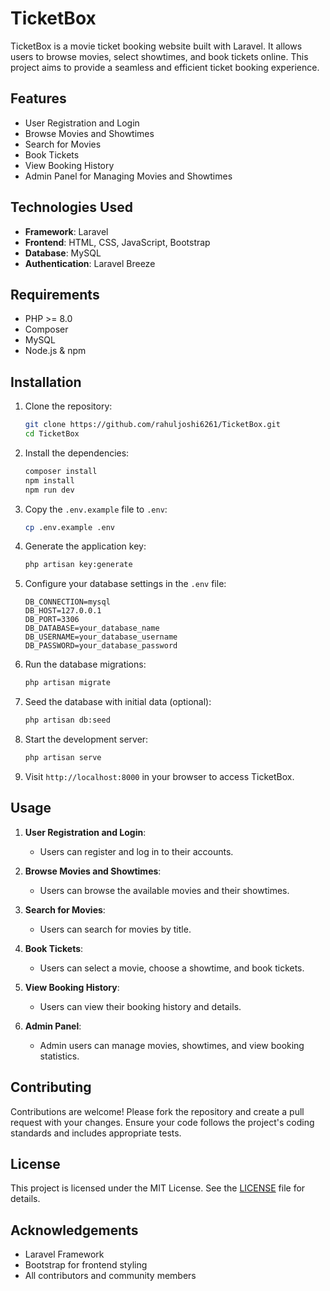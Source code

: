 # TicketBox

TicketBox is a movie ticket booking website built with Laravel. It allows users to browse movies, select showtimes, and book tickets online. This project aims to provide a seamless and efficient ticket booking experience.

## Features

- User Registration and Login
- Browse Movies and Showtimes
- Search for Movies
- Book Tickets
- View Booking History
- Admin Panel for Managing Movies and Showtimes

## Technologies Used

- **Framework**: Laravel
- **Frontend**: HTML, CSS, JavaScript, Bootstrap
- **Database**: MySQL
- **Authentication**: Laravel Breeze

## Requirements

- PHP >= 8.0
- Composer
- MySQL
- Node.js & npm

## Installation

1. Clone the repository:

    ```bash
    git clone https://github.com/rahuljoshi6261/TicketBox.git
    cd TicketBox
    ```

2. Install the dependencies:

    ```bash
    composer install
    npm install
    npm run dev
    ```

3. Copy the `.env.example` file to `.env`:

    ```bash
    cp .env.example .env
    ```

4. Generate the application key:

    ```bash
    php artisan key:generate
    ```

5. Configure your database settings in the `.env` file:

    ```env
    DB_CONNECTION=mysql
    DB_HOST=127.0.0.1
    DB_PORT=3306
    DB_DATABASE=your_database_name
    DB_USERNAME=your_database_username
    DB_PASSWORD=your_database_password
    ```

6. Run the database migrations:

    ```bash
    php artisan migrate
    ```

7. Seed the database with initial data (optional):

    ```bash
    php artisan db:seed
    ```

8. Start the development server:

    ```bash
    php artisan serve
    ```

9. Visit `http://localhost:8000` in your browser to access TicketBox.

## Usage

1. **User Registration and Login**:
   - Users can register and log in to their accounts.

2. **Browse Movies and Showtimes**:
   - Users can browse the available movies and their showtimes.

3. **Search for Movies**:
   - Users can search for movies by title.

4. **Book Tickets**:
   - Users can select a movie, choose a showtime, and book tickets.

5. **View Booking History**:
   - Users can view their booking history and details.

6. **Admin Panel**:
   - Admin users can manage movies, showtimes, and view booking statistics.

## Contributing

Contributions are welcome! Please fork the repository and create a pull request with your changes. Ensure your code follows the project's coding standards and includes appropriate tests.

## License

This project is licensed under the MIT License. See the [LICENSE](LICENSE) file for details.

## Acknowledgements

- Laravel Framework
- Bootstrap for frontend styling
- All contributors and community members

